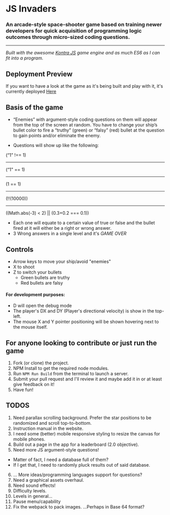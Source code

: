 # JS Invaders

### An arcade-style space-shooter game based on training newer developers for quick acquisition of programming logic outcomes through micro-sized coding questions.
<hr>

_Built with the awesome [Kontra JS](https://straker.github.io/kontra/) game engine and as much ES6 as I can fit into a program._

## Deployment Preview
If you want to have a look at the game as it's being built and play with it, it's currently deployed [Here](https://eloquent-hypatia-cf6312.netlify.com/)

## Basis of the game
- “Enemies” with argument-style coding questions on them will appear from the top of the screen at random. You have to change your ship’s bullet color to fire a “truthy” (green) or “falsy” (red) bullet at the question to gain points and/or eliminate the enemy.<br>

- Questions will show up like the following: 

(“1” !== 1)<br><hr>
(“1" == 1)<br><hr>
(1 == 1)<br><hr>
(!!(10000))<br><hr>
((Math.abs(-3) < 2) || (0.3+0.2 === 0.1))<br>

- Each one will equate to a certain value of true or false and the bullet fired at it will either be a right or wrong answer.<br>
- 3 Wrong answers in a single level and it's *GAME OVER*


## Controls
- Arrow keys to move your ship/avoid "enemies"
- X to shoot
- Z to switch your bullets
  * Green bullets are truthy
  * Red bullets are falsy
  
 #### For development purposes: 
- D will open the debug mode
 - The player's DX and DY (Player's directional velocity) is show in the top-left.
 - The mouse X and Y pointer positioning will be shown hovering next to the mouse itself.

 ## For anyone looking to contribute or just run the game

 1. Fork (or clone) the project.
 2. NPM Install to get the required node modules.
 3. Run `NPM Run Build` from the terminal to launch a server.
 4. Submit your pull request and I'll review it and maybe add it in or at least give feedback on it! 
 5. Have fun!


## TODOS

1. Need parallax scrolling background. Prefer the star positions to be randomized and scroll top-to-bottom.
2. Instruction manual in the website.
3. I need some (better) mobile responsive styling to resize the canvas for mobile phones. 
4. Build out a page in the app for a leaderboard (2.0 objective).
5. Need more JS argument-style questions!
  - Matter of fact, I need a database full of them?
  - If I get that, I need to randomly pluck results out of said database.
6. ... More ideas/programming languages support for questions?
7. Need a graphical assets overhaul.
8. Need sound effects!
9. Difficulty levels.
10. Levels in general... 
11. Pause menu/capability
12. Fix the webpack to pack images. ...Perhaps in Base 64 format?
